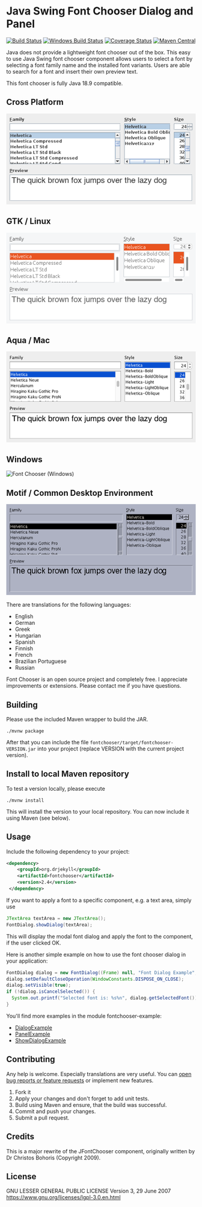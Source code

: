 # Java Swing Font Chooser Dialog and Panel

[![Build Status](https://gitlab.com/dheid/fontchooser/pipelines)](https://gitlab.com/dheid/fontchooser/badges/master/build.svg)
[![Windows Build Status](https://img.shields.io/appveyor/ci/dheid/fontchooser/master.svg?label=windows)](https://ci.appveyor.com/project/dheid/fontchooser/branch/master)
[![Coverage Status](https://coveralls.io/repos/gitlab/dheid/fontchooser/badge.svg?branch=master)](https://coveralls.io/gitlab/dheid/fontchooser?branch=master)
[![Maven Central](https://maven-badges.herokuapp.com/maven-central/org.drjekyll/fontchooser/badge.svg)](https://maven-badges.herokuapp.com/maven-central/org.drjekyll/fontchooser/)

Java does not provide a lightweight font chooser out of the box. This easy to use Java Swing font chooser component
allows users to select a font by selecting a font family name and the installed font variants. Users are able to search
for a font and insert their own preview text.

This font chooser is fully Java 18.9 compatible.

## Cross Platform
![Font Chooser (Cross Platform)](fontchooser-metallookandfeel.png "Font Chooser (Cross Platform)")

## GTK / Linux
![Font Chooser (GTK)](fontchooser-gtklookandfeel.png "Font Chooser (GTK)")

## Aqua / Mac
![Font Chooser (Aqua)](fontchooser-aqualookandfeel.png "Font Chooser (Aqua)")

## Windows
![Font Chooser (Windows)](fontchooser-windowslookandfeel.png "Font Chooser (Windows)")

## Motif / Common Desktop Environment
![Font Chooser (Motif)](fontchooser-motiflookandfeel.png "Font Chooser (Motif)")

There are translations for the following languages:

* English
* German
* Greek
* Hungarian
* Spanish
* Finnish
* French
* Brazilian Portuguese
* Russian

Font Chooser is an open source project and completely free. I appreciate improvements or extensions. Please contact
me if you have questions.

## Building

Please use the included Maven wrapper to build the JAR.

    ./mvnw package
    
After that you can include the file `fontchooser/target/fontchooser-VERSION.jar` into your project (replace VERSION with
the current project version).

## Install to local Maven repository

To test a version locally, please execute

    ./mvnw install
    
This will install the version to your local repository. You can now include it using Maven (see below).

## Usage

Include the following dependency to your project:
```xml 
<dependency>
    <groupId>org.drjekyll</groupId>
    <artifactId>fontchooser</artifactId>
    <version>2.4</version>
 </dependency>
```

If you want to apply a font to a specific component, e.g. a text area, simply use

```java
JTextArea textArea = new JTextArea();
FontDialog.showDialog(textArea);
```

This will display the modal font dialog and apply the font to the component, if the user clicked OK.

Here is another simple example on how to use the font chooser dialog in your application:

```java
FontDialog dialog = new FontDialog((Frame) null, "Font Dialog Example", true);
dialog.setDefaultCloseOperation(WindowConstants.DISPOSE_ON_CLOSE);
dialog.setVisible(true);
if (!dialog.isCancelSelected()) {
  System.out.printf("Selected font is: %s%n", dialog.getSelectedFont());
}                                                               
```

You'll find more examples in the module fontchooser-example:

* [DialogExample](fontchooser-example/src/main/java/DialogExample.java)
* [PanelExample](fontchooser-example/src/main/java/PanelExample.java)
* [ShowDialogExample](fontchooser-example/src/main/java/ShowDialogExample.java)

## Contributing

Any help is welcome. Especially translations are very useful. You can [open bug reports or feature requests](https://gitlab.com/dheid/fontchooser/issues) or
implement new features.

1. Fork it
2. Apply your changes and don't forget to add unit tests.
3. Build using Maven and ensure, that the build was successful.
3. Commit and push your changes.
4. Submit a pull request.

## Credits

This is a major rewrite of the JFontChooser component, originally written by Dr Christos Bohoris (Copyright 2009).

## License

GNU LESSER GENERAL PUBLIC LICENSE
Version 3, 29 June 2007
https://www.gnu.org/licenses/lgpl-3.0.en.html
